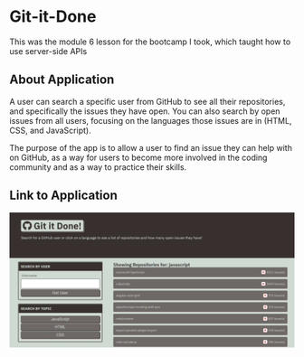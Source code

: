 # Git-it-Done

This was the module 6 lesson for the bootcamp I took, which taught how to use server-side APIs

## About Application

A user can search a specific user from GitHub to see all their repositories, and specifically the issues they have open. You can also search by open issues from all users, focusing on the languages those issues are in (HTML, CSS, and JavaScript).

The purpose of the app is to allow a user to find an issue they can help with on GitHub, as a way for users to become more involved in the coding community and as a way to practice their skills.

## Link to Application

![plot](./assets/images/Screenshot%202022-06-21%20161020.png)
